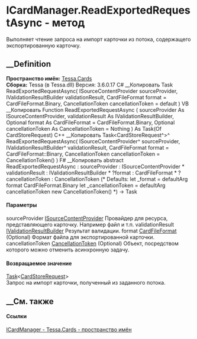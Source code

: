 # ICardManager.ReadExportedRequestAsync - метод
Выполняет чтение запроса на импорт карточки из потока, содержащего
экспортированную карточку.
##  __Definition
 **Пространство имён:** [Tessa.Cards](N_Tessa_Cards.htm)  
 **Сборка:** Tessa (в Tessa.dll) Версия: 3.6.0.17
C# __Копировать
     Task<CardStoreRequest> ReadExportedRequestAsync(
    	ISourceContentProvider sourceProvider,
    	IValidationResultBuilder validationResult,
    	CardFileFormat format = CardFileFormat.Binary,
    	CancellationToken cancellationToken = default
    )
VB __Копировать
     Function ReadExportedRequestAsync ( 
    	sourceProvider As ISourceContentProvider,
    	validationResult As IValidationResultBuilder,
    	Optional format As CardFileFormat = CardFileFormat.Binary,
    	Optional cancellationToken As CancellationToken = Nothing
    ) As Task(Of CardStoreRequest)
C++ __Копировать
    Task<CardStoreRequest^>^ ReadExportedRequestAsync(
    	ISourceContentProvider^ sourceProvider, 
    	IValidationResultBuilder^ validationResult, 
    	CardFileFormat format = CardFileFormat::Binary, 
    	CancellationToken cancellationToken = CancellationToken()
    )
F# __Копировать
     abstract ReadExportedRequestAsync : 
            sourceProvider : ISourceContentProvider * 
            validationResult : IValidationResultBuilder * 
            ?format : CardFileFormat * 
            ?cancellationToken : CancellationToken 
    (* Defaults:
            let _format = defaultArg format CardFileFormat.Binary
            let _cancellationToken = defaultArg cancellationToken new CancellationToken()
    *)
    -> Task<CardStoreRequest> 
#### Параметры
sourceProvider
[ISourceContentProvider](T_Tessa_Platform_SourceProviders_ISourceContentProvider.htm)
    Провайдер для ресурса, представляющего карточку. Например файл и т.п.
validationResult
[IValidationResultBuilder](T_Tessa_Platform_Validation_IValidationResultBuilder.htm)
    Результат валидации.
format [CardFileFormat](T_Tessa_Cards_CardFileFormat.htm) (Optional)
    Формат файла для экспортированной карточки.
cancellationToken
[CancellationToken](https://learn.microsoft.com/dotnet/api/system.threading.cancellationtoken)
(Optional)
    Объект, посредством которого можно отменить асинхронную задачу.
#### Возвращаемое значение
[Task](https://learn.microsoft.com/dotnet/api/system.threading.tasks.task-1)<[CardStoreRequest](T_Tessa_Cards_CardStoreRequest.htm)>  
Запрос на импорт карточки, полученный из заданного потока.
##  __См. также
#### Ссылки
[ICardManager - ](T_Tessa_Cards_ICardManager.htm)
[Tessa.Cards - пространство имён](N_Tessa_Cards.htm)
